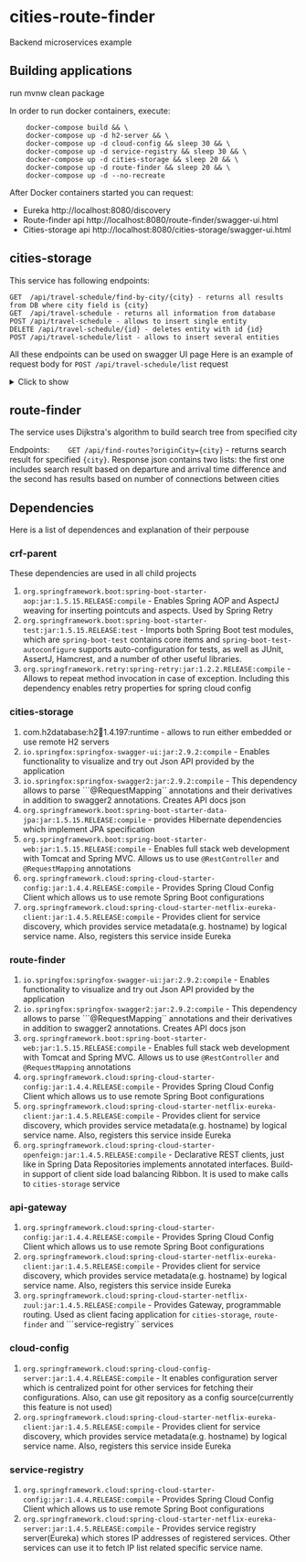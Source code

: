 # cities-route-finder
Backend microservices example

## Building applications
run
    mvnw clean package

In order to run docker containers, execute:
```
    docker-compose build &&	\
    docker-compose up -d h2-server && \
    docker-compose up -d cloud-config && sleep 30 && \
    docker-compose up -d service-registry && sleep 30 && \
    docker-compose up -d cities-storage && sleep 20 && \
    docker-compose up -d route-finder && sleep 20 && \
    docker-compose up -d --no-recreate
```

After Docker containers started you can request:

* Eureka http://localhost:8080/discovery
* Route-finder api http://localhost:8080/route-finder/swagger-ui.html
* Cities-storage api http://localhost:8080/cities-storage/swagger-ui.html


## cities-storage
This service has following endpoints:

    GET  /api/travel-schedule/find-by-city/{city} - returns all results from DB where city field is {city}
    GET  /api/travel-schedule - returns all information from database
    POST /api/travel-schedule - allows to insert single entity
    DELETE /api/travel-schedule/{id} - deletes entity with id {id}
    POST /api/travel-schedule/list - allows to insert several entities

All these endpoints can be used on swagger UI page 
Here is an example of request body for ```POST /api/travel-schedule/list``` request
<details><summary>Click to show</summary>
<p>

```javascript
[
    {
        "city": "A",
        "destinationCity": "B",
        "arrivalTime": "2018-08-01T00:30:00.000Z",
        "departureTime": "2018-08-01T00:00:00.000Z"
    },
    {
        "city": "A",
        "destinationCity": "E",
        "arrivalTime": "2018-08-01T02:00:00.000Z",
        "departureTime": "2018-08-01T00:00:00.000Z"
    },
    {
        "city": "A",
        "destinationCity": "C",
        "arrivalTime": "2018-08-01T02:00:00.000Z",
        "departureTime": "2018-08-01T00:00:00.000Z"
    },
    {
        "city": "B",
        "destinationCity": "C",
        "arrivalTime": "2018-08-01T01:00:00.000Z",
        "departureTime": "2018-08-01T00:00:00.000Z"
    },
    {
        "city": "B",
        "destinationCity": "F",
        "arrivalTime": "2018-08-01T01:00:00.000Z",
        "departureTime": "2018-08-01T00:00:00.000Z"
    },
    {
        "city": "C",
        "destinationCity": "D",
        "arrivalTime": "2018-08-01T01:00:00.000Z",
        "departureTime": "2018-08-01T00:00:00.000Z"
    },
    {
        "city": "E",
        "destinationCity": "C",
        "arrivalTime": "2018-08-01T02:00:00.000Z",
        "departureTime": "2018-08-01T00:00:00.000Z"
    },
    {
        "city": "B",
        "destinationCity": "A",
        "arrivalTime": "2018-08-01T00:30:00.000Z",
        "departureTime": "2018-08-01T00:00:00.000Z"
    },
    {
        "city": "E",
        "destinationCity": "A",
        "arrivalTime": "2018-08-01T02:00:00.000Z",
        "departureTime": "2018-08-01T00:00:00.000Z"
    },
    {
        "city": "C",
        "destinationCity": "A",
        "arrivalTime": "2018-08-01T02:00:00.000Z",
        "departureTime": "2018-08-01T00:00:00.000Z"
    },
    {
        "city": "C",
        "destinationCity": "B",
        "arrivalTime": "2018-08-01T01:00:00.000Z",
        "departureTime": "2018-08-01T00:00:00.000Z"
    },
    {
        "city": "F",
        "destinationCity": "B",
        "arrivalTime": "2018-08-01T01:00:00.000Z",
        "departureTime": "2018-08-01T00:00:00.000Z"
    },
    {
        "city": "D",
        "destinationCity": "C",
        "arrivalTime": "2018-08-01T01:00:00.000Z",
        "departureTime": "2018-08-01T00:00:00.000Z"
    },
    {
        "city": "C",
        "destinationCity": "E",
        "arrivalTime": "2018-08-01T02:00:00.000Z",
        "departureTime": "2018-08-01T00:00:00.000Z"
    }
]
```

</p>
</details>

## route-finder
The service uses Dijkstra's algorithm to build search tree from specified city

Endpoints:
```    GET /api/find-routes?originCity={city}``` - returns search result for specified ```{city}```. Response json contains two lists: the first one includes search result based on departure and arrival time difference and the second has results based on number of connections between cities

## Dependencies

Here is a list of dependences and explanation of their perpouse



### crf-parent 
These dependencies are used in all child projects

1. ```org.springframework.boot:spring-boot-starter-aop:jar:1.5.15.RELEASE:compile``` - Enables Spring AOP and AspectJ weaving for inserting pointcuts and aspects. Used by Spring Retry
1. ```org.springframework.boot:spring-boot-starter-test:jar:1.5.15.RELEASE:test``` - Imports both Spring Boot test modules, which are ```spring-boot-test``` contains core items and ```spring-boot-test-autoconfigure``` supports auto-configuration for tests, as well as JUnit, AssertJ, Hamcrest, and a number of other useful libraries.
1. ```org.springframework.retry:spring-retry:jar:1.2.2.RELEASE:compile``` - Allows to repeat method invocation in case of exception. Including this dependency enables retry properties for spring cloud config

### cities-storage 

1. com.h2database:h2:jar:1.4.197:runtime - allows to run either embedded or use remote H2 servers
1. ```io.springfox:springfox-swagger-ui:jar:2.9.2:compile``` - Enables functionality to visualize and try out Json API provided by the application
1. ```io.springfox:springfox-swagger2:jar:2.9.2:compile``` - This dependency allows to parse ```@RequestMapping`` annotations and their derivatives in addition to swagger2 annotations. Creates API docs json
1. ```org.springframework.boot:spring-boot-starter-data-jpa:jar:1.5.15.RELEASE:compile``` - provides Hibernate dependencies which implement JPA specification
1. ```org.springframework.boot:spring-boot-starter-web:jar:1.5.15.RELEASE:compile``` - Enables full stack web development with Tomcat and Spring MVC. Allows us to use ```@RestController``` and ```@RequestMapping``` annotations
1. ```org.springframework.cloud:spring-cloud-starter-config:jar:1.4.4.RELEASE:compile``` - Provides Spring Cloud Config Client which allows us to use remote Spring Boot configurations
1. ```org.springframework.cloud:spring-cloud-starter-netflix-eureka-client:jar:1.4.5.RELEASE:compile``` - Provides client for service discovery, which provides service metadata(e.g. hostname) by logical service name. Also, registers this service inside Eureka

### route-finder 

1. ```io.springfox:springfox-swagger-ui:jar:2.9.2:compile``` - Enables functionality to visualize and try out Json API provided by the application
1. ```io.springfox:springfox-swagger2:jar:2.9.2:compile``` - This dependency allows to parse ```@RequestMapping`` annotations and their derivatives in addition to swagger2 annotations. Creates API docs json
1. ```org.springframework.boot:spring-boot-starter-web:jar:1.5.15.RELEASE:compile``` - Enables full stack web development with Tomcat and Spring MVC. Allows us to use ```@RestController``` and ```@RequestMapping``` annotations
1. ```org.springframework.cloud:spring-cloud-starter-config:jar:1.4.4.RELEASE:compile``` - Provides Spring Cloud Config Client which allows us to use remote Spring Boot configurations
1. ```org.springframework.cloud:spring-cloud-starter-netflix-eureka-client:jar:1.4.5.RELEASE:compile``` - Provides client for service discovery, which provides service metadata(e.g. hostname) by logical service name. Also, registers this service inside Eureka
1. ```org.springframework.cloud:spring-cloud-starter-openfeign:jar:1.4.5.RELEASE:compile``` - Declarative REST clients, just like in Spring Data Repositories implements annotated interfaces. Build-in support of client side load balancing Ribbon. It is used to make calls to ```cities-storage``` service

### api-gateway 

1. ```org.springframework.cloud:spring-cloud-starter-config:jar:1.4.4.RELEASE:compile``` - Provides Spring Cloud Config Client which allows us to use remote Spring Boot configurations
1. ```org.springframework.cloud:spring-cloud-starter-netflix-eureka-client:jar:1.4.5.RELEASE:compile``` - Provides client for service discovery, which provides service metadata(e.g. hostname) by logical service name. Also, registers this service inside Eureka
1. ```org.springframework.cloud:spring-cloud-starter-netflix-zuul:jar:1.4.5.RELEASE:compile``` - Provides Gateway, programmable routing. Used as client facing application for ```cities-storage```, ```route-finder``` and ```service-registry`` services

### cloud-config 

1. ```org.springframework.cloud:spring-cloud-config-server:jar:1.4.4.RELEASE:compile``` - It enables configuration server which is centralized point for other services for fetching their configurations. Also, can use git repository as a config source(currently this feature is not used)
1. ```org.springframework.cloud:spring-cloud-starter-netflix-eureka-client:jar:1.4.5.RELEASE:compile``` - Provides client for service discovery, which provides service metadata(e.g. hostname) by logical service name. Also, registers this service inside Eureka

### service-registry 

1. ```org.springframework.cloud:spring-cloud-starter-config:jar:1.4.4.RELEASE:compile``` - Provides Spring Cloud Config Client which allows us to use remote Spring Boot configurations
1. ```org.springframework.cloud:spring-cloud-starter-netflix-eureka-server:jar:1.4.5.RELEASE:compile``` - Provides service registry server(Eureka) which stores IP addresses of registered services. Other services can use it to fetch IP list related specific service name.
